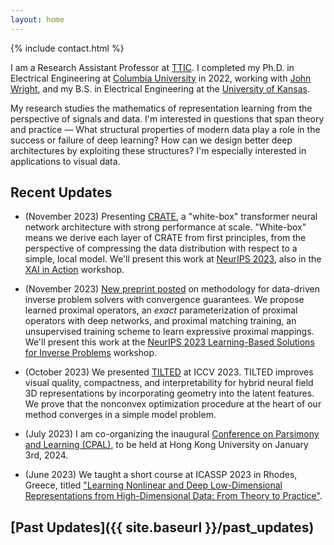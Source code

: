 ```yaml
---
layout: home
---
```



{% include contact.html %}

I am a Research Assistant Professor at [TTIC](https://ttic.edu).  I completed
my Ph.D. in Electrical Engineering at [Columbia
University](https://ee.columbia.edu) in 2022, working with [John
Wright](http://www.columbia.edu/~jw2966/), and my B.S. in Electrical
Engineering at the [University of Kansas](https://eecs.ku.edu).


My research studies the mathematics of representation learning from the
perspective of signals and data. I'm interested in questions that span theory
and practice &mdash; What structural properties of modern data play a role in the
success or failure of deep learning? How can we design better deep
architectures by exploiting these structures? I'm especially interested in
applications to visual data. 

## Recent Updates

- (November 2023) Presenting [CRATE](https://ma-lab-berkeley.github.io/CRATE/),
  a "white-box" transformer neural network architecture with strong performance
  at scale. "White-box" means we derive each layer of CRATE from first
  principles, from the perspective of compressing the data distribution with
  respect to a simple, local model.
  We'll present this work at [NeurIPS
  2023](https://neurips.cc/virtual/2023/poster/71567), also in the
  [XAI in Action](https://neurips.cc/virtual/2023/75163) workshop.

- (November 2023) [New preprint posted](https://arxiv.org/abs/2310.14344) on
  methodology for data-driven inverse problem solvers with convergence
  guarantees. 
  We propose learned proximal operators, an *exact* parameterization of proximal
  operators with deep networks, and proximal matching training, an unsupervised
  training scheme to learn expressive proximal mappings. 
  We'll present this work at the [NeurIPS 2023 Learning-Based Solutions for Inverse Problems](https://neurips.cc/virtual/2023/79286) workshop.

- (October 2023) We presented [TILTED](https://brentyi.github.io/tilted/) at
  ICCV 2023. TILTED improves visual quality, compactness, and interpretability
  for hybrid neural field 3D representations by incorporating geometry into the
  latent features. We prove that the nonconvex optimization procedure at the
  heart of our method converges in a simple model problem.

- (July 2023) I am co-organizing the inaugural [Conference on Parsimony and
  Learning (CPAL)](https://cpal.cc), to be held at Hong Kong University on
  January 3rd, 2024.

- (June 2023) We taught a short course at ICASSP 2023 in Rhodes, Greece, titled
  ["Learning Nonlinear and Deep Low-Dimensional Representations from High-Dimensional Data: From Theory to Practice"](https://highdimdata-lowdimmodels-tutorial.github.io/).


## [Past Updates]({{ site.baseurl }}/past_updates)
